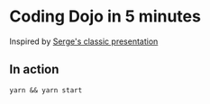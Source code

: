 # Coding Dojo in 5 minutes

Inspired by [Serge's classic presentation](http://www.slideshare.net/serge_rehem/coding-dojo-em-5-minutos)

## In action

`yarn && yarn start`
